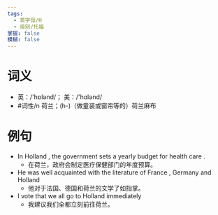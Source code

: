 ```yaml
---
tags:
  - 首字母/H
  - 级别/托福
掌握: false
模糊: false
---
```

# 词义
- 英：/'hɒlənd/； 美：/'hɑlənd/
- #词性/n  荷兰；(h-)（做童装或窗帘等的）荷兰麻布
# 例句
- In Holland , the government sets a yearly budget for health care .
	- 在荷兰，政府会制定医疗保健部门的年度预算。
- He was well acquainted with the literature of France , Germany and Holland
	- 他对于法国、德国和荷兰的文学了如指掌。
- I vote that we all go to Holland immediately
	- 我建议我们全都立刻前往荷兰。
